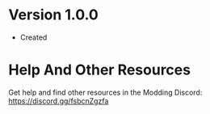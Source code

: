 # Version 1.0.0
- Created

# Help And Other Resources
Get help and find other resources in the Modding Discord:
https://discord.gg/fsbcnZgzfa
